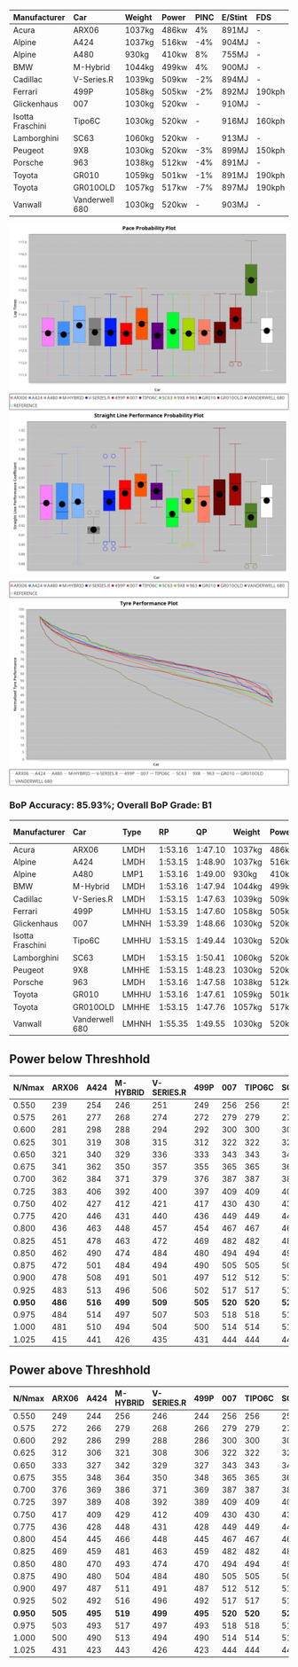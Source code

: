 | Manufacturer     | Car            | Weight | Power | PINC    | E/Stint | FDS     |
|:-|:-|:-|:-|:-|:-|:-|
| Acura            | ARX06          | 1037kg | 486kw | 4%      | 891MJ   |    -    |
| Alpine           | A424           | 1037kg | 516kw | -4%     | 904MJ   |    -    |
| Alpine           | A480           | 930kg  | 410kw | 8%      | 755MJ   |    -    |
| BMW              | M-Hybrid       | 1044kg | 499kw | 4%      | 900MJ   |    -    |
| Cadillac         | V-Series.R     | 1039kg | 509kw | -2%     | 894MJ   |    -    |
| Ferrari          | 499P           | 1058kg | 505kw | -2%     | 892MJ   | 190kph  |
| Glickenhaus      | 007            | 1030kg | 520kw |    -    | 910MJ   |    -    |
| Isotta Fraschini | Tipo6C         | 1030kg | 520kw |    -    | 916MJ   | 160kph  |
| Lamborghini      | SC63           | 1060kg | 520kw |    -    | 913MJ   |    -    |
| Peugeot          | 9X8            | 1030kg | 520kw | -3%     | 899MJ   | 150kph  |
| Porsche          | 963            | 1038kg | 512kw | -4%     | 891MJ   |    -    |
| Toyota           | GR010          | 1059kg | 501kw | -1%     | 891MJ   | 190kph  |
| Toyota           | GR010OLD       | 1057kg | 517kw | -7%     | 897MJ   | 190kph  |
| Vanwall          | Vanderwell 680 | 1030kg | 520kw |    -    | 903MJ   |    -    |

![PACECHART](./IMG/AUTO.png)
![STRAIGHTLINEPERFORMANCECHART](./IMG/AUTO_sp.png)
![TYREPERFORMANCECHART](./IMG/AUTO_tw.png)

### BoP Accuracy: 85.93%; Overall BoP Grade: B1
| Manufacturer     | Car            | Type  | RP      | QP      | Weight | Power¹ | Threshhold | PINC    | Power² | E/Stint | AVG Vmax  | FDS     | RDLC | L/Stint | BOP-Grade | Model Accuracy | Model Points | Match%  |
|:-|:-|:-|:-|:-|:-|:-|:-|:-|:-|:-|:-|:-|:-|:-|:-|:-|:-|:-|
| Acura            | ARX06          | LMDH  | 1:53.16 | 1:47.10 | 1037kg | 486kw  | 210.0kph   | 4%      | 505kw  |  891MJ  | 276.83kph |    -    | 1.02 | 29      | -B2       | 100.00%        | 995          | 84.62%  |
| Alpine           | A424           | LMDH  | 1:53.15 | 1:48.90 | 1037kg | 516kw  | 210.0kph   | -4%     | 495kw  |  904MJ  | 276.95kph |    -    | 1.02 | 29      | +C2       | 100.00%        | 642          | 72.79%  |
| Alpine           | A480           | LMP1  | 1:53.16 | 1:49.00 |  930kg | 410kw  | 210.0kph   | 8%      | 443kw  |  755MJ  | 277.07kph |    -    | 0.99 | 27      | ~A1       | 60.26%         | 849          | 100.00% |
| BMW              | M-Hybrid       | LMDH  | 1:53.16 | 1:47.94 | 1044kg | 499kw  | 210.0kph   | 4%      | 519kw  |  900MJ  | 274.76kph |    -    | 1.02 | 29      | -A2       | 100.00%        | 1714         | 90.84%  |
| Cadillac         | V-Series.R     | LMDH  | 1:53.15 | 1:47.63 | 1039kg | 509kw  | 210.0kph   | -2%     | 499kw  |  894MJ  | 276.77kph |    -    | 1.02 | 29      | -A2       | 98.95%         | 2271         | 94.44%  |
| Ferrari          | 499P           | LMHHU | 1:53.15 | 1:47.60 | 1058kg | 505kw  | 210.0kph   | -2%     | 495kw  |  892MJ  | 277.22kph | 190kph  | 1.03 | 29      | -A2       | 99.93%         | 2718         | 91.60%  |
| Glickenhaus      | 007            | LMHNH | 1:53.39 | 1:48.66 | 1030kg | 520kw  | 0.0kph     |    -    | 520kw  |  910MJ  | 282.11kph |    -    | 0.96 | 29      | ~A1       | 96.34%         | 1634         | 100.00% |
| Isotta Fraschini | Tipo6C         | LMHHU | 1:53.15 | 1:49.44 | 1030kg | 520kw  | 0.0kph     |    -    | 520kw  |  916MJ  | 281.10kph | 160kph  | 1.08 | 29      | +C1       | 92.36%         | 133          | 76.66%  |
| Lamborghini      | SC63           | LMDH  | 1:53.15 | 1:50.41 | 1060kg | 520kw  | 210.0kph   |    -    | 520kw  |  913MJ  | 276.10kph |    -    | 1.03 | 29      | ~A1       | 96.54%         | 418          | 95.61%  |
| Peugeot          | 9X8            | LMHHE | 1:53.15 | 1:48.23 | 1030kg | 520kw  | 210.0kph   | -3%     | 504kw  |  899MJ  | 277.74kph | 150kph  | 1.03 | 29      | ~A1       | 88.68%         | 2617         | 99.71%  |
| Porsche          | 963            | LMDH  | 1:53.16 | 1:47.58 | 1038kg | 512kw  | 210.0kph   | -4%     | 492kw  |  891MJ  | 276.70kph |    -    | 1.02 | 29      | -A2       | 99.98%         | 6168         | 93.16%  |
| Toyota           | GR010          | LMHHU | 1:53.16 | 1:47.61 | 1059kg | 501kw  | 210.0kph   | -1%     | 496kw  |  891MJ  | 276.99kph | 190kph  | 1.03 | 29      | ~A1       | 98.53%         | 3557         | 95.15%  |
| Toyota           | GR010OLD       | LMHHE | 1:53.15 | 1:47.76 | 1057kg | 517kw  | 210.0kph   | -7%     | 481kw  |  897MJ  | 277.50kph | 190kph  | 1.03 | 29      | ~A1       | 92.01%         | 1427         | 97.72%  |
| Vanwall          | Vanderwell 680 | LMHNH | 1:55.35 | 1:49.55 | 1030kg | 520kw  | 0.0kph     |    -    | 520kw  |  903MJ  | 276.33kph |    -    | 1.01 | 29      | +Ω1       | 94.62%         | 633          | 10.76%  |

## Power below Threshhold
| N/Nmax    | ARX06   | A424    | M-HYBRID | V-SERIES.R | 499P    | 007     | TIPO6C  | SC63    | 9X8     | 963     | GR010   | GR010OLD | VANDERWELL 680 | ​     | RPM      | A480    |
|:-|:-|:-|:-|:-|:-|:-|:-|:-|:-|:-|:-|:-|:-|:-|:-|:-|
|  0.550    |  239    |  254    |  246     |  251       |  249    |  256    |  256    |  256    |  256    |  252    |  247    |  255     |  256           |  ​    |   --     |   -     |
|  0.575    |  261    |  277    |  268     |  274       |  272    |  279    |  279    |  279    |  279    |  275    |  270    |  278     |  279           |  ​    |   --     |   -     |
|  0.600    |  281    |  298    |  288     |  294       |  292    |  300    |  300    |  300    |  300    |  296    |  290    |  298     |  300           |  ​    |   --     |   -     |
|  0.625    |  301    |  319    |  308     |  315       |  312    |  322    |  322    |  322    |  322    |  317    |  310    |  320     |  322           |  ​    |   --     |   -     |
|  0.650    |  321    |  340    |  329     |  336       |  333    |  343    |  343    |  343    |  343    |  338    |  331    |  341     |  343           |  ​    |   --     |   -     |
|  0.675    |  341    |  362    |  350     |  357       |  355    |  365    |  365    |  365    |  365    |  359    |  352    |  363     |  365           |  ​    |   --     |   -     |
|  0.700    |  362    |  384    |  371     |  379       |  376    |  387    |  387    |  387    |  387    |  381    |  373    |  385     |  387           |  ​    |   --     |   -     |
|  0.725    |  383    |  406    |  392     |  400       |  397    |  409    |  409    |  409    |  409    |  403    |  394    |  407     |  409           |  ​    |   --     |   -     |
|  0.750    |  402    |  427    |  412     |  421       |  417    |  430    |  430    |  430    |  430    |  423    |  414    |  427     |  430           |  ​    |   --     |   -     |
|  0.775    |  420    |  446    |  431     |  440       |  436    |  449    |  449    |  449    |  449    |  442    |  433    |  446     |  449           |  ​    |  5000    |  248    |
|  0.800    |  436    |  463    |  448     |  457       |  454    |  467    |  467    |  467    |  467    |  460    |  450    |  464     |  467           |  ​    |  5500    |  293    |
|  0.825    |  451    |  478    |  463     |  472       |  469    |  482    |  482    |  482    |  482    |  475    |  465    |  479     |  482           |  ​    |  6000    |  327    |
|  0.850    |  462    |  490    |  474     |  484       |  480    |  494    |  494    |  494    |  494    |  486    |  476    |  491     |  494           |  ​    |  6500    |  369    |
|  0.875    |  472    |  501    |  484     |  494       |  490    |  505    |  505    |  505    |  505    |  497    |  486    |  502     |  505           |  ​    |  7000    |  412    |
|  0.900    |  478    |  508    |  491     |  501       |  497    |  512    |  512    |  512    |  512    |  504    |  493    |  509     |  512           |  ​    |  7500    |  423    |
|  0.925    |  483    |  513    |  496     |  506       |  502    |  517    |  517    |  517    |  517    |  509    |  498    |  514     |  517           |  ​    |  8000    |  419    |
| **0.950** | **486** | **516** | **499**  | **509**    | **505** | **520** | **520** | **520** | **520** | **512** | **501** | **517**  | **520**        | **​** | **8500** | **422** |
|  0.975    |  484    |  514    |  497     |  507       |  503    |  518    |  518    |  518    |  518    |  510    |  499    |  515     |  518           |  ​    |  9000    |  211    |
|  1.000    |  481    |  510    |  494     |  504       |  500    |  514    |  514    |  514    |  514    |  506    |  496    |  511     |  514           |  ​    |   --     |   -     |
|  1.025    |  415    |  441    |  426     |  435       |  431    |  444    |  444    |  444    |  444    |  437    |  428    |  441     |  444           |  ​    |   --     |   -     |

## Power above Threshhold
| N/Nmax    | ARX06   | A424    | M-HYBRID | V-SERIES.R | 499P    | 007     | TIPO6C  | SC63    | 9X8     | 963     | GR010   | GR010OLD | VANDERWELL 680 | ​     | RPM      | A480    |
|:-|:-|:-|:-|:-|:-|:-|:-|:-|:-|:-|:-|:-|:-|:-|:-|:-|
|  0.550    |  249    |  244    |  256     |  246       |  244    |  256    |  256    |  256    |  248    |  242    |  244    |  237     |  256           |  ​    |   --     |   -     |
|  0.575    |  272    |  266    |  279     |  268       |  266    |  279    |  279    |  279    |  271    |  265    |  267    |  259     |  279           |  ​    |   --     |   -     |
|  0.600    |  292    |  286    |  299     |  288       |  286    |  300    |  300    |  300    |  291    |  284    |  287    |  278     |  300           |  ​    |   --     |   -     |
|  0.625    |  312    |  306    |  321     |  308       |  306    |  322    |  322    |  322    |  312    |  304    |  307    |  298     |  322           |  ​    |   --     |   -     |
|  0.650    |  333    |  327    |  342     |  329       |  327    |  343    |  343    |  343    |  333    |  325    |  327    |  318     |  343           |  ​    |   --     |   -     |
|  0.675    |  355    |  348    |  364     |  350       |  348    |  365    |  365    |  365    |  354    |  345    |  348    |  338     |  365           |  ​    |   --     |   -     |
|  0.700    |  376    |  369    |  386     |  371       |  369    |  387    |  387    |  387    |  375    |  366    |  369    |  359     |  387           |  ​    |   --     |   -     |
|  0.725    |  397    |  389    |  408     |  392       |  389    |  409    |  409    |  409    |  396    |  387    |  390    |  379     |  409           |  ​    |   --     |   -     |
|  0.750    |  417    |  409    |  429     |  412       |  409    |  430    |  430    |  430    |  416    |  407    |  410    |  398     |  430           |  ​    |   --     |   -     |
|  0.775    |  436    |  428    |  448     |  431       |  428    |  449    |  449    |  449    |  435    |  425    |  429    |  416     |  449           |  ​    |  5000    |  248    |
|  0.800    |  454    |  445    |  466     |  448       |  445    |  467    |  467    |  467    |  453    |  442    |  445    |  432     |  467           |  ​    |  5500    |  293    |
|  0.825    |  469    |  459    |  481     |  463       |  459    |  482    |  482    |  482    |  468    |  456    |  460    |  446     |  482           |  ​    |  6000    |  327    |
|  0.850    |  480    |  470    |  493     |  474       |  470    |  494    |  494    |  494    |  479    |  467    |  471    |  457     |  494           |  ​    |  6500    |  369    |
|  0.875    |  490    |  480    |  504     |  484       |  480    |  505    |  505    |  505    |  489    |  477    |  481    |  467     |  505           |  ​    |  7000    |  412    |
|  0.900    |  497    |  487    |  511     |  491       |  487    |  512    |  512    |  512    |  496    |  484    |  488    |  473     |  512           |  ​    |  7500    |  423    |
|  0.925    |  502    |  492    |  516     |  496       |  492    |  517    |  517    |  517    |  501    |  489    |  493    |  478     |  517           |  ​    |  8000    |  419    |
| **0.950** | **505** | **495** | **519**  | **499**    | **495** | **520** | **520** | **520** | **504** | **492** | **496** | **481**  | **520**        | **​** | **8500** | **422** |
|  0.975    |  503    |  493    |  517     |  497       |  493    |  518    |  518    |  518    |  502    |  490    |  494    |  479     |  518           |  ​    |  9000    |  211    |
|  1.000    |  500    |  490    |  513     |  494       |  490    |  514    |  514    |  514    |  499    |  487    |  491    |  476     |  514           |  ​    |   --     |   -     |
|  1.025    |  431    |  423    |  443     |  426       |  423    |  444    |  444    |  444    |  430    |  420    |  424    |  411     |  444           |  ​    |   --     |   -     |
